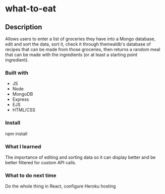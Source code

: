 # what-to-eat

## Description

Allows users to enter a list of groceries they have into a Mongo database, edit and sort the data, sort it, check it through themealdb's database of recipes that can be made from those groceries, then returns a random meal that can be made with the ingredients (or at least a starting point ingredient).


### Built with

- JS
- Node
- MongoDB
- Express
- EJS
- HTML/CSS


### Install

npm install

### What I learned

The importance of editing and sorting data so it can display better and be better filtered for custom API calls.

### What to do next time

Do the whole thing in React, configure Heroku hosting
